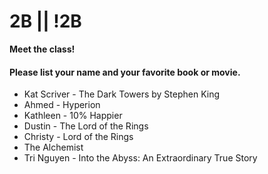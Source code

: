 # 2B || !2B

**Meet the class!**

#### Please list your name and your favorite book or movie.
- Kat Scriver - The Dark Towers by Stephen King
- Ahmed - Hyperion
- Kathleen - 10% Happier
- Dustin - The Lord of the Rings
- Christy - Lord of the Rings
- The Alchemist
- Tri Nguyen - Into the Abyss: An Extraordinary True Story
